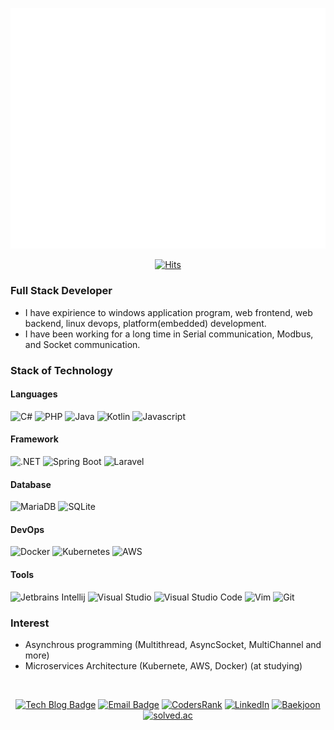 <div align=center>

[![Metrics](https://github.com/Kuass/Kuass/blob/main/github-metrics.svg)](https://www.kua.kr/)
  
  
[![Hits](https://hits.seeyoufarm.com/api/count/incr/badge.svg?url=https%3A%2F%2Fgithub.com%2FKuass&count_bg=%2379C83D&title_bg=%23555555&icon=hey.svg&icon_color=%23E7E7E7&title=hits&edge_flat=false)](https://hits.seeyoufarm.com)

</div>

### Full Stack Developer

- I have expirience to windows application program, web frontend, web backend, linux devops, platform(embedded) development.
- I have been working for a long time in Serial communication, Modbus, and Socket communication.

### Stack of Technology

#### Languages
![C#](https://img.shields.io/badge/-C&sharp;-239120?style=flat-square&logo=c-sharp&logoColor=fff)
![PHP](https://img.shields.io/badge/-PHP-777BB4?style=flat-square&logo=php&logoColor=fff)
![Java](https://img.shields.io/badge/-Java-007396?style=flat-square&logo=java&logoColor=fff)
![Kotlin](https://img.shields.io/badge/-Kotlin-0095D5?style=flat-square&logo=kotlin&logoColor=fff)
![Javascript](https://img.shields.io/badge/-Javascript-F7DF1E?style=flat-square&logo=javascript&logoColor=fff)

#### Framework
![.NET](https://img.shields.io/badge/-.NET-512BD4?style=flat-square&logo=dotnet&logoColor=fff)
![Spring Boot](https://img.shields.io/badge/-Spring%20Boot-6DB33F?style=flat-square&logo=spring&logoColor=fff)
![Laravel](https://img.shields.io/badge/-Laravel-FF2D20?style=flat-square&logo=laravel&logoColor=fff)

#### Database
![MariaDB](https://img.shields.io/badge/-MariaDB-003545?style=flat-square&logo=MariaDB&logoColor=fff)
![SQLite](https://img.shields.io/badge/-SQLite-003B57?style=flat-square&logo=sqlite&logoColor=fff)

#### DevOps
![Docker](https://img.shields.io/badge/-Docker-2496ed?style=flat-square&logo=docker&logoColor=fff)
![Kubernetes](https://img.shields.io/badge/-kubernetes-326CE5?style=flat-square&logo=kubernetes&logoColor=fff)
![AWS](https://img.shields.io/badge/-AWS-232F3E?style=flat-square&logo=amazon-aws&logoColor=fff)

#### Tools
![Jetbrains Intellij](https://img.shields.io/badge/-IntelliJ%20IDEA-000000?style=flat-square&logo=IntelliJ-IDEA&logoColor=fff)
![Visual Studio](https://img.shields.io/badge/-Visual%20Studio-5C2D91?style=flat-square&logo=Visual-Studio&logoColor=fff)
![Visual Studio Code](https://img.shields.io/badge/-Visual%20Studio%20Code-007ACC?style=flat-square&logo=Visual-Studio-Code&logoColor=fff)
![Vim](https://img.shields.io/badge/-Vim-019733?style=flat-square&logo=vim&logoColor=fff)
![Git](https://img.shields.io/badge/-Git-F05032?style=flat-square&logo=Git&logoColor=fff)

### Interest

- Asynchrous programming (Multithread, AsyncSocket, MultiChannel and more)
- Microservices Architecture (Kubernete, AWS, Docker) (at studying)

<br>
<div align=center>
  
  [![Tech Blog Badge](http://img.shields.io/badge/-Tech%20blog-black?style=flat-square&logo=github&link=https://www.kua.kr/)](https://www.kua.kr/)
  [![Email Badge](http://img.shields.io/badge/Kakao%20Mail-e7e600?style=flat-square&logo=kakao&logoColor=black&link=mailto:kua@kakao.com)](mailto:kua@kakao.com)
  [![CodersRank](http://img.shields.io/badge/-CodersRank-f2f2f2?style=flat-square&logo=codersrank&link=https://profile.codersrank.io/user/kuass/)](https://profile.codersrank.io/user/kuass/)
  [![LinkedIn](http://img.shields.io/badge/-LinkedIn-0A66C2?style=flat-square&logo=linkedin&link=https://www.linkedin.com/in/hoyoung/)](https://www.linkedin.com/in/hoyoung/)
  [![Baekjoon](http://img.shields.io/badge/-Baekjoon-f2f2f2?style=flat-square&logo=&logoColor=949494&link=https://www.acmicpc.net/user/kua)](https://www.acmicpc.net/user/kua)
  [![solved.ac](http://img.shields.io/badge/-solved.ac-17CE3A?style=flat-square&link=https://solved.ac/profile/kua)](https://solved.ac/profile/kua)

</div>
